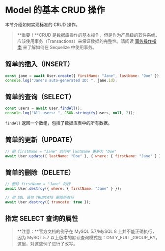 # Model 的基本 CRUD 操作

本节介绍如何实现标准的 CRUD 操作。

> **重要！**CRUD 是数据库操作的基本操作，但是作为产品级的软件系统，应该使用事务（Transactions）来保证数据的完整性。请阅读 [事务操作指南](./transactions.md) 来了解如何在 Sequelize 中使用事务。



## 简单的插入（INSERT）

```javascript
const jane = await User.create({ firstName: "Jane", lastName: "Doe" });
console.log("Jane's auto-generated ID: ", jane.id);
```



## 简单的查询（SELECT）

```javascript
const users = await User.findAll();
console.log("All users: ", JSON.stringify(users, null, 2));
```

`findAll` 返回一个数组，包括了数据库表中的所有数据。



## 简单的更新（UPDATE）

```javascript
// 把 firstName = "Jane" 的行中 lastName 更新为 "Doe"
await User.update({ lastName: "Doe" }, { where: { firstName: "Jane" } });
```



## 简单的删除（DELETE）

```javascript
// 删除 firstName = "Jane" 的行
await User.destroy({ where: { firstName: "Jane" } });

// 用 SQL 语句 TRUNCATE 删除所有行
await User.destroy({ truncate: true });
```



## 指定 SELECT 查询的属性

> **注意：**官方文档的例子在 MySQL 5.7/MySQL 8 上并不能正确执行，因为 MySQL 5.7 以上版本的默认查询模式是：ONLY_FULL_GROUP_BY。这里，对这些例子进行了改写。

```javascript

```

